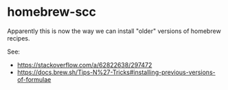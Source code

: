 # homebrew-scc

Apparently this is now the way we can install "older" versions of homebrew recipes. 

See: 

* https://stackoverflow.com/a/62822638/297472
* https://docs.brew.sh/Tips-N%27-Tricks#installing-previous-versions-of-formulae
